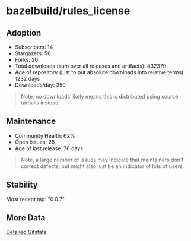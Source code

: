 # bazelbuild/rules_license

## Adoption

- Subscribers: 14
- Stargazers: 56
- Forks: 20
- Total downloads (sum over all releases and artifacts): 432379
- Age of repository (just to put absolute downloads into relative terms): 1232 days
- Downloads/day: 350

> Note, no downloads likely means this is distributed using source tarballs instead.

## Maintenance

- Community Health: 62%
- Open issues: 28
- Age of last release: 76 days

> Note, a large number of issues may indicate that maintainers don't correct defects, but might also
> just be an indicator of lots of users.

## Stability

Most recent tag: "0.0.7"

## More Data

[Detailed Gitstats](/bazel-catalog/gitstats/bazelbuild/rules_license)

